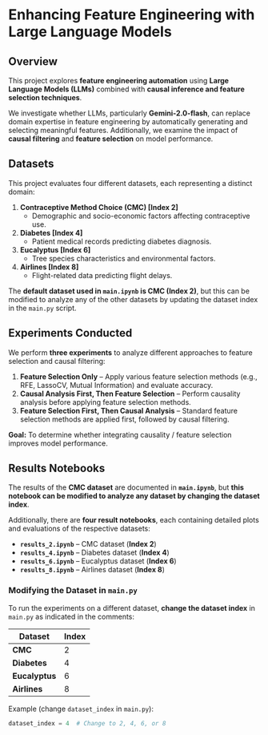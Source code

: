# Enhancing Feature Engineering with Large Language Models

## Overview
This project explores **feature engineering automation** using **Large Language Models (LLMs)** combined with **causal inference and feature selection techniques**.

We investigate whether LLMs, particularly **Gemini-2.0-flash**, can replace domain expertise in feature engineering by automatically generating and selecting meaningful features. Additionally, we examine the impact of **causal filtering** and **feature selection** on model performance.

## Datasets
This project evaluates four different datasets, each representing a distinct domain:

1. **Contraceptive Method Choice (CMC) [Index 2]**  
   - Demographic and socio-economic factors affecting contraceptive use.
2. **Diabetes [Index 4]**  
   - Patient medical records predicting diabetes diagnosis.
3. **Eucalyptus [Index 6]**  
   - Tree species characteristics and environmental factors.
4. **Airlines [Index 8]**  
   - Flight-related data predicting flight delays.

The **default dataset used in `main.ipynb` is CMC (Index 2)**, but this can be modified to analyze any of the other datasets by updating the dataset index in the `main.py` script.

## **Experiments Conducted**
We perform **three experiments** to analyze different approaches to feature selection and causal filtering:

1. **Feature Selection Only** – Apply various feature selection methods (e.g., RFE, LassoCV, Mutual Information) and evaluate accuracy.
2. **Causal Analysis First, Then Feature Selection** – Perform causality analysis before applying feature selection methods.
3. **Feature Selection First, Then Causal Analysis** – Standard feature selection methods are applied first, followed by causal filtering.

**Goal:** To determine whether integrating causality / feature selection improves model performance.

## **Results Notebooks**
The results of the **CMC dataset** are documented in **`main.ipynb`**, but **this notebook can be modified to analyze any dataset by changing the dataset index**.

Additionally, there are **four result notebooks**, each containing detailed plots and evaluations of the respective datasets:

- **`results_2.ipynb`** – CMC dataset (**Index 2**)
- **`results_4.ipynb`** – Diabetes dataset (**Index 4**)
- **`results_6.ipynb`** – Eucalyptus dataset (**Index 6**)
- **`results_8.ipynb`** – Airlines dataset (**Index 8**)

### **Modifying the Dataset in `main.py`**
To run the experiments on a different dataset, **change the dataset index** in `main.py` as indicated in the comments:

| Dataset    | Index |
|------------|------|
| **CMC**        | 2 |
| **Diabetes**   | 4 |
| **Eucalyptus** | 6 |
| **Airlines**   | 8 |

Example (change `dataset_index` in `main.py`):

```python
dataset_index = 4  # Change to 2, 4, 6, or 8
